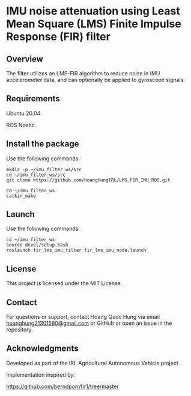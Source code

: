 # IMU noise attenuation using Least Mean Square (LMS) Finite Impulse Response (FIR) filter



## Overview

The filter utilizes an LMS-FIR algorithm to reduce noise in IMU accelerometer data, and can optionally be applied to gyroscope signals.

## Requirements

Ubuntu 20.04.

ROS Noetic.

## Install the package

Use the following commands:

```
mkdir -p ~/imu_filter_ws/src
cd ~/imu_filter_ws/src
git clone https://github.com/HoangHungIRL/LMS_FIR_IMU_ROS.git

cd ~/imu_filter_ws
catkin_make
```
## Launch

Use the following commands:

```
cd ~/imu_filter_ws
source devel/setup.bash
roslaunch fir_lms_imu_filter fir_lms_imu_node.launch
```

## License

This project is licensed under the MIT License.

## Contact

For questions or support, contact Hoang Quoc Hung via email hoanghung21301580@gmail.com or GitHub or open an issue in the repository.

## Acknowledgments


Developed as part of the IRL Agricultural Autonomous Vehicle project.


Implementation inspired by:

https://github.com/berndporr/fir1/tree/master
